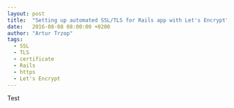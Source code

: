 ```yaml
---
layout: post
title:  "Setting up automated SSL/TLS for Rails app with Let's Encrypt"
date:   2016-08-08 08:00:00 +0200
author: "Artur Trzop"
tags:
  - SSL
  - TLS
  - certificate
  - Rails
  - https
  - Let's Encrypt
---
```


Test
